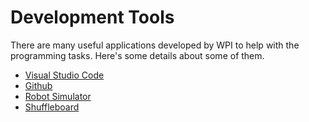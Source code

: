 # Development Tools
There are many useful applications developed by WPI to help with the programming tasks.  Here's some details about some of them.

- [Visual Studio Code](vscode.md)
- [Github](git.md)
- [Robot Simulator](simulator.md)
- [Shuffleboard](shuffleboard.md)